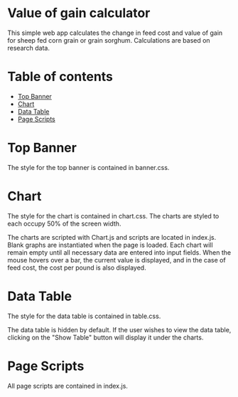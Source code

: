 # Value of gain calculator

This simple web app calculates the change in feed cost and value of gain for sheep fed corn grain or grain sorghum. Calculations are based on research data.

# Table of contents
* [Top Banner](#top-banner)
* [Chart](#chart)
* [Data Table](#data-table)
* [Page Scripts](#page-scripts)

# Top Banner
The style for the top banner is contained in banner.css. 

# Chart
The style for the chart is contained in chart.css. The charts are styled to each occupy 50% of the screen width. 

The charts are scripted with Chart.js and scripts are located in index.js. Blank graphs are instantiated when the page is loaded. Each chart will remain empty until all necessary data are entered into input fields. When the mouse hovers over a bar, the current value is displayed, and in the case of feed cost, the cost per pound is also displayed. 

# Data Table
The style for the data table is contained in table.css.

The data table is hidden by default. If the user wishes to view the data table, clicking on the "Show Table" button will display it under the charts.

# Page Scripts
All page scripts are contained in index.js.
